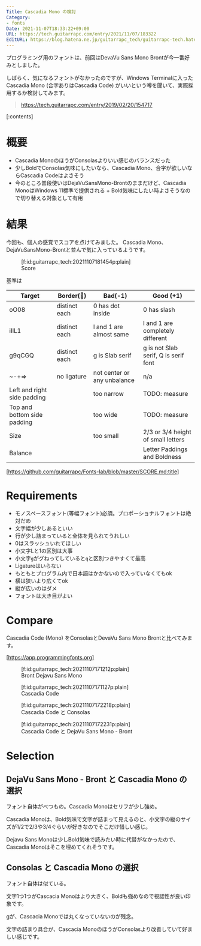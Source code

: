 ```yaml
---
Title: Cascadia Mono の検討
Category:
- fonts
Date: 2021-11-07T18:33:22+09:00
URL: https://tech.guitarrapc.com/entry/2021/11/07/183322
EditURL: https://blog.hatena.ne.jp/guitarrapc_tech/guitarrapc-tech.hatenablog.com/atom/entry/13574176438030555134
---
```


プログラミング用のフォントは、前回はDevaVu Sans Mono Brontが今一番好みとしました。

しばらく、気になるフォントがなかったのですが、Windows Terminalに入ったCascadia Mono (合字ありはCascadia Code) がいいという噂を聞いて、実際採用するか検討してみます。

> https://tech.guitarrapc.com/entry/2019/02/20/154717

[:contents]

# 概要

* Cascadia MonoのほうがConsolasよりいい感じのバランスだった
* 少しBoldでConsolas気味にしたいなら、Cascadia Mono、合字が欲しいならCascadia Codeはよさそう
* 今のところ普段使いはDejaVuSansMono-Brontのままだけど、Cascadia MonoはWindows 11標準で提供される + Bold気味にしたい時よさそうなので切り替える対象として有用

# 結果

今回も、個人の感覚でスコアを点けてみました。
Cascadia Mono、DejaVuSansMono-Brontと並んで気に入っているようです。

<figure class="figure-image figure-image-fotolife" title="Score">[f:id:guitarrapc_tech:20211107181454p:plain]<figcaption>Score</figcaption></figure>

基準は

Target | Border(:eyes:) | Bad(-1) | Good (+1)
---- | ---- | ---- | ----
oO08 | distinct each | 0 has dot inside | 0 has slash
iIlL1 | distinct each | l and 1 are almost same | l and 1 are completely different
g9qCGQ | distinct each | g is Slab serif | g is not Slab serif, Q is serif font
~-+=> | no ligature | not center or any unbalance | n/a
Left and right side padding | | too narrow | TODO: measure
Top and bottom side padding | | too wide | TODO: measure
Size | | too small | 2/3 or 3/4 height of small letters
Balance | | | Letter Paddings and Boldness

[https://github.com/guitarrapc/Fonts-lab/blob/master/SCORE.md:title]


# Requirements

* モノスペースフォント(等幅フォント)必須。プロポーショナルフォントは絶対だめ
* 文字幅が少しあるといい
* 行が少し詰まっていると全体を見られてうれしい
* 0はスラッシュいれてほしい
* 小文字Lと1の区別は大事
* 小文字`g`がグねってしていると`q`と区別つきやすくて最高
* Ligatureはいらない
* もともとプログラム内で日本語はかかないので入っていなくてもok
* 横は狭いより広くてok
* 縦が広いのはダメ
* フォントは大き目がよい

# Compare

Cascadia Code (Mono) をConsolasとDevaVu Sans Mono Brontと比べてみます。

[https://app.programmingfonts.org]


<figure class="figure-image figure-image-fotolife" title="Bront Dejavu Sans Mono">[f:id:guitarrapc_tech:20211107171212p:plain]<figcaption>Bront Dejavu Sans Mono</figcaption></figure>

<figure class="figure-image figure-image-fotolife" title="Cascadia Code">[f:id:guitarrapc_tech:20211107171127p:plain]<figcaption>Cascadia Code</figcaption></figure>

<figure class="figure-image figure-image-fotolife" title="Cascadia Code と Consolas">[f:id:guitarrapc_tech:20211107172218p:plain]<figcaption>Cascadia Code と Consolas</figcaption></figure>

<figure class="figure-image figure-image-fotolife" title="Cascadia Code と DejaVu Sans Mono - Bront">[f:id:guitarrapc_tech:20211107172231p:plain]<figcaption>Cascadia Code と DejaVu Sans Mono - Bront</figcaption></figure>

# Selection

## DejaVu Sans Mono - Bront と Cascadia Mono の選択

フォント自体がべつもの。Cascadia Monoはセリフが少し強め。

Cascadia Monoは、Bold気味で文字が詰まって見えるのと、小文字の縦のサイズが1/2で2/3や3/4ぐらいが好きなのでそこだけ惜しい感じ。

Dejavu Sans Monoは少しBold気味で読みたい時に代替がなかったので、Cascadia Monoはそこを埋めてくれそうです。


## Consolas と Cascadia Mono の選択

フォント自体は似ている。

文字1つ1つがCascacia Monoはより大きく、Boldも強めなので視認性が良い印象です。

gが、Cascacia Monoでは丸くなっていないのが残念。

文字の詰まり具合が、Cascacia MonoのほうがConsolasより改善していて好ましい感じです。
